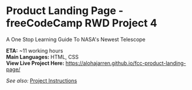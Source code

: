 # Product Landing Page - freeCodeCamp RWD Project 4 
A One Stop Learning Guide To NASA's Newest Telescope

**ETA:** ~11 working hours  
**Main Languages:** HTML, CSS  
**View Live Project Here:** https://alohajarren.github.io/fcc-product-landing-page/

*See also:* [Project Instructions](https://www.freecodecamp.org/learn/2022/responsive-web-design/build-a-product-landing-page-project/build-a-product-landing-page)
